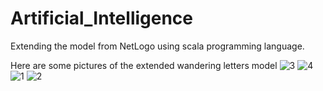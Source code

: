 # Artificial_Intelligence

Extending the model from NetLogo using scala programming language. 


Here are some pictures of the extended wandering letters model 
![3](https://user-images.githubusercontent.com/59930781/116037695-77020d00-a636-11eb-80e7-51b8d2d80626.png)
![4](https://user-images.githubusercontent.com/59930781/116037697-77020d00-a636-11eb-84fb-dede20f1761a.png)
![1](https://user-images.githubusercontent.com/59930781/116037698-779aa380-a636-11eb-821f-00439322f4e1.png)
![2](https://user-images.githubusercontent.com/59930781/116037700-779aa380-a636-11eb-8c84-0384283b5e10.png)
